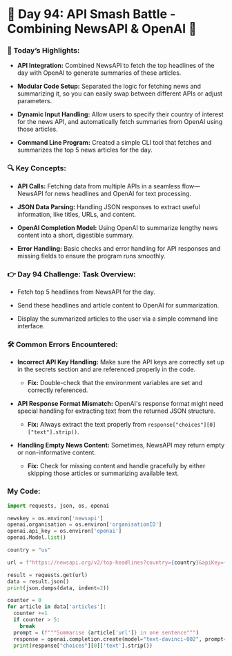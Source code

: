 # 🌟 Day 94: API Smash Battle - Combining NewsAPI & OpenAI 🌟

### 🎊 Today’s Highlights:

* **API Integration:** Combined NewsAPI to fetch the top headlines of the day with OpenAI to generate summaries of these articles.

* **Modular Code Setup:** Separated the logic for fetching news and summarizing it, so you can easily swap between different APIs or adjust parameters.

* **Dynamic Input Handling:** Allow users to specify their country of interest for the news API, and automatically fetch summaries from OpenAI using those articles.

* **Command Line Program:** Created a simple CLI tool that fetches and summarizes the top 5 news articles for the day.

### 🔍 Key Concepts:

* **API Calls:** Fetching data from multiple APIs in a seamless flow—NewsAPI for news headlines and OpenAI for text processing.

* **JSON Data Parsing:** Handling JSON responses to extract useful information, like titles, URLs, and content.

* **OpenAI Completion Model:** Using OpenAI to summarize lengthy news content into a short, digestible summary.

* **Error Handling:** Basic checks and error handling for API responses and missing fields to ensure the program runs smoothly.

### 👉 Day 94 Challenge: Task Overview:

* Fetch top 5 headlines from NewsAPI for the day.

* Send these headlines and article content to OpenAI for summarization.

* Display the summarized articles to the user via a simple command line interface.

### 🛠️ Common Errors Encountered:

* **Incorrect API Key Handling:** Make sure the API keys are correctly set up in the secrets section and are referenced properly in the code.

   * **Fix:** Double-check that the environment variables are set and correctly referenced.

* **API Response Format Mismatch:** OpenAI's response format might need special handling for extracting text from the returned JSON structure.

   * **Fix:** Always extract the text properly from ```response["choices"][0]["text"].strip()```.

* **Handling Empty News Content:** Sometimes, NewsAPI may return empty or non-informative content.

   * **Fix:** Check for missing content and handle gracefully by either skipping those articles or summarizing available text.

### My Code:
```python
import requests, json, os, openai

newskey = os.environ['newsapi']
openai.organisation = os.environ['organisationID']
openai.api_key = os.environ['openai']
openai.Model.list()

country = "us"

url = f"https://newsapi.org/v2/top-headlines?country={country}&apiKey={newskey}"

result = requests.get(url)
data = result.json()
print(json.dumps(data, indent=2))

counter = 0
for article in data['articles']:
  counter +=1
  if counter > 5:
    break
  prompt = (f"""Summarise {article['url']} in one sentence""")
  response = openai.completion.create(model="text-davinci-002", prompt=prompt, temperature=0, max_tokens=6)
  print(response["choices"][0]['text'].strip())
